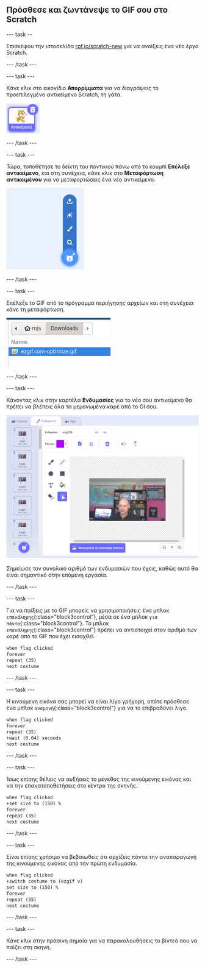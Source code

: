 ## Πρόσθεσε και ζωντάνεψε το GIF σου στο Scratch

--- task --

Επισκέψου την ιστοσελίδα [rpf.io/scratch-new](https://rpf.io/scratch-new) για να ανοίξεις ένα νέο έργο Scratch.

--- /task ---

--- task ---

Κάνε κλικ στο εικονίδιο **Απορρίμματα** για να διαγράψεις το προεπιλεγμένο αντικείμενο Scratch, τη γάτα.

![εικόνα που δείχνει το αντικείμενο της γάτας με εικονίδιο απορριμμάτων](images/delete-sprite.png)

--- /task ---

--- task ---

Τώρα, τοποθέτησε το δείκτη του ποντικιού πάνω από το κουμπί **Επέλεξε αντικείμενο**, και στη συνέχεια, κάνε κλικ στο **Μεταφόρτωση αντικειμένου** για να μεταφορτώσεις ένα νέο αντικείμενο.

![εικόνα που δείχνει το μενού επέλεξε αντικείμενο με επιλεγμένη τη μεταφόρτωση αντικειμένου](images/upload-sprite.png)

--- /task ---

--- task ---

Επέλεξε το GIF από το πρόγραμμα περιήγησης αρχείων και στη συνέχεια κάνε τη μεταφόρτωση.

![εικόνα που δείχνει την επιλογή GIF στο πρόγραμμα περιήγησης αρχείων](images/select-gif.png)

--- /task ---

--- task ---

Κάνοντας κλικ στην καρτέλα **Ενδυμασίες** για το νέο σου αντικείμενο  θα πρέπει να βλέπεις όλα τα μεμονωμένα καρέ από το GI σου.

![εικόνα που δείχνει το GIF να μετατρέπεται σε μεμονωμένες ενδυμασίες στο Scratch](images/gif-costumes.png)

Σημείωσε τον συνολικό αριθμό των ενδυμασιών που έχεις, καθώς αυτό θα είναι σημαντικό στην επόμενη εργασία.

--- /task ---

--- task ---

Για να παίξεις με το GIF μπορείς να χρησιμοποιήσεις ένα μπλοκ `επανάληψης`{:class="block3control"}, μέσα σε ένα μπλοκ `για πάντα`{:class="block3control"}. Το μπλοκ `επανάληψης`{:class="block3control"} πρέπει να αντιστοιχεί στον αριθμό των καρέ από το GIF που έχει εισαχθεί.

```blocks3
when flag clicked
forever
repeat (35)
next costume
```
--- /task ---

--- task ---

Η κινούμενη εικόνα σας μπορεί να είναι λίγο γρήγορη, οπότε πρόσθεσε ένα μπλοκ `αναμονή`{:class="block3control"} για να το επιβραδύνει λίγο.


```blocks3
when flag clicked
forever
repeat (35)
+wait (0.04) seconds
next costume
```

--- /task ---

--- task ---

Ίσως επίσης θέλεις να αυξήσεις το μέγεθος της κινούμενης εικόνας και να την επανατοποθετήσεις στο κέντρο της σκηνής.

```blocks3
when flag clicked
+set size to (150) %
forever
repeat (35)
next costume
```

--- /task ---

--- task ---

Είναι επίσης χρήσιμο να βεβαιωθείς ότι αρχίζεις πάντα την αναπαραγωγή της κινούμενης εικόνας από την πρώτη ενδυμασία.

```blocks3
when flag clicked
+switch costume to (ezgif v)
set size to (150) %
forever
repeat (35)
next costume
```

--- /task ---


--- task ---

Κάνε κλικ στην πράσινη σημαία για να παρακολουθήσεις το βίντεό σου να παίζει στη σκηνή.

--- /task ---





